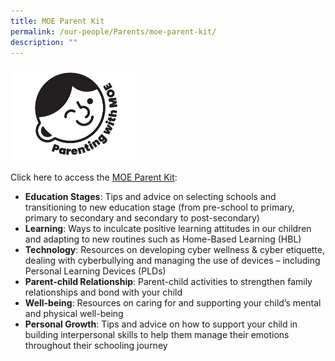 ```yaml
---
title: MOE Parent Kit
permalink: /our-people/Parents/moe-parent-kit/
description: ""
---
```




<img src="/images/Others/parents-moe-parentkit.jpg" 
     style="width:40%;">

Click here to access the [MOE Parent Kit](https://www.moe.gov.sg/parentkit?pt=Education%20Stages%C2%A0%C2%A0):
* **Education Stages**: Tips and advice on selecting schools and transitioning to new education stage (from pre-school to primary, primary to secondary and secondary to post-secondary)
* **Learning**: Ways to inculcate positive learning attitudes in our children and adapting to new routines such as Home-Based Learning (HBL)
* **Technology**: Resources on developing cyber wellness & cyber etiquette, dealing with cyberbullying and managing the use of devices – including Personal Learning Devices (PLDs)
* **Parent-child Relationship**: Parent-child activities to strengthen family relationships and bond with your child
* **Well-being**: Resources on caring for and supporting your child’s mental and physical well-being
* **Personal Growth**: Tips and advice on how to support your child in building interpersonal skills to help them manage their emotions throughout their schooling journey